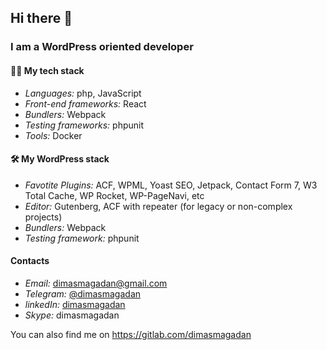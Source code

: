 ## Hi there 👋
### I am a WordPress oriented developer

#### 👨‍💻 My tech stack

* *Languages:* php, JavaScript
* *Front-end frameworks:* React
* *Bundlers:* Webpack
* *Testing frameworks:* phpunit
* *Tools:* Docker

#### 🛠 My WordPress stack

* *Favotite Plugins:* ACF, WPML, Yoast SEO, Jetpack, Contact Form 7, W3 Total Cache, WP Rocket, WP-PageNavi, etc
* *Editor:* Gutenberg, ACF with repeater (for legacy or non-complex projects)
* *Bundlers:* Webpack
* *Testing framework:* phpunit

#### Contacts
* *Email:* [dimasmagadan@gmail.com](mailto:dimasmagadan+github@gmail.com)
* *Telegram:* [@dimasmagadan](https://t.me/dimasmagadan)
* *linkedIn:* [dimasmagadan](https://www.linkedin.com/in/ddyakonov/)
* *Skype:* dimasmagadan

You can also find me on https://gitlab.com/dimasmagadan
